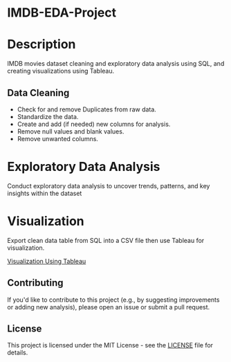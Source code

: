 # IMDB-EDA-Project

# Description
IMDB movies dataset cleaning and exploratory data analysis using SQL, and creating visualizations using Tableau. 

<h2>Data Cleaning</h2>

- Check for and remove Duplicates from raw data.
- Standardize the data.
- Create and add (if needed) new columns for analysis.
- Remove null values and blank values.
- Remove unwanted columns.

# Exploratory Data Analysis
Conduct exploratory data analysis to uncover trends, patterns, and key insights within the dataset

# Visualization
Export clean data table from SQL into a CSV file then use Tableau for visualization.

[Visualization Using Tableau](https://public.tableau.com/views/imdb_movies_dataset_visualization/Dashboard1)

## Contributing

If you'd like to contribute to this project (e.g., by suggesting improvements or adding new analysis), please open an issue or submit a pull request.

## License

This project is licensed under the MIT License - see the [LICENSE](LICENSE) file for details.
